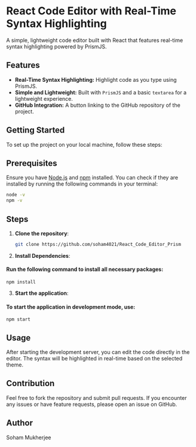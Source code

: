 
# React Code Editor with Real-Time Syntax Highlighting

A simple, lightweight code editor built with React that features real-time syntax highlighting powered by PrismJS.

## Features

- **Real-Time Syntax Highlighting:** Highlight code as you type using PrismJS.
- **Simple and Lightweight:** Built with `PrismJS` and a basic `textarea` for a lightweight experience.
- **GitHub Integration:** A button linking to the GitHub repository of the project.

## Getting Started

To set up the project on your local machine, follow these steps:

## Prerequisites

Ensure you have [Node.js](https://nodejs.org/) and [npm](https://www.npmjs.com/) installed. You can check if they are installed by running the following commands in your terminal:

```bash
node -v
npm -v

```
## Steps

1. **Clone the repository**:

   ```bash
   git clone https://github.com/soham4021/React_Code_Editor_Prism
   ```

2. **Install Dependencies**:

#### Run the following command to install all necessary packages:
```
npm install
```

3. **Start the application**:

#### To start the application in development mode, use:
```
npm start
```

## Usage

After starting the development server, you can edit the code directly in the editor. The syntax will be highlighted in real-time based on the selected theme.

## Contribution

Feel free to fork the repository and submit pull requests. If you encounter any issues or have feature requests, please open an issue on GitHub.

## Author 
Soham Mukherjee